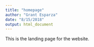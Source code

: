 ```yaml
---
title: "homepage"
author: "Grant Esparza"
date: "8/15/2018"
output: html_document
---
```


This is the landing page for the website.
